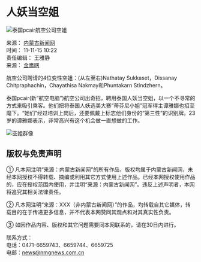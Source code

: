 # 人妖当空姐

![泰国pcair航空公司空姐](http://pic1.nmgnews.com.cn/0/10/41/78/10417802_400301.jpg)

来源： [内蒙古新闻网](http://www.nmgnews.com.cn/)  
时间： 11-11-15 10:22  
责任编辑： 王雅静  
来源： [金鹰网](#)

航空公司聘请的4位变性空姐：(从左至右)Nathatay Sukkaset，Dissanay Chitpraphachin，Chayathisa Nakmay和Phuntakarn Stindzhern。

泰国pcair(新“航空电脑”)航空公司出奇招，聘用泰国人妖当空姐，以一个不寻常的方式来吸引乘客。他们把将泰国人妖选美大赛“蒂芬尼小姐”冠军得主谭雅娜也招至麾下。“她们”经过培训上岗后，还要佩戴上标志他们身份的“第三性”的识别牌。23岁的谭雅娜表示，非常高兴有这个机会做一直想做的工作。

![空姐群像](http://pic1.nmgnews.com.cn/0/10/40/51/10405155_597337.jpg)

## 版权与免责声明

① 凡本网注明“来源：内蒙古新闻网”的所有作品，版权均属于内蒙古新闻网，未经本网授权不得转载、摘编或利用其它方式使用上述作品。已经本网授权使用作品的，应在授权范围内使用，并注明“来源：内蒙古新闻网”。违反上述声明者，本网将追究其相关法律责任。

② 凡本网注明“来源：XXX（非内蒙古新闻网）”的作品，均转载自其它媒体，转载目的在于传递更多信息，并不代表本网赞同其观点和对其真实性负责。

③ 如因作品内容、版权和其它问题需要同本网联系的，请在30日内进行。

联系方式：  
电话：0471-6659743、6659744、6659725  
电邮：news@nmgnews.com.cn
